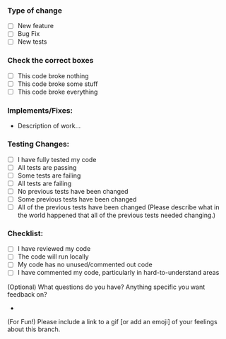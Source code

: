 ### Type of change
- [ ] New feature
- [ ] Bug Fix
- [ ] New tests

### Check the correct boxes
- [ ] This code broke nothing
- [ ] This code broke some stuff
- [ ] This code broke everything

### Implements/Fixes:
- Description of work...

### Testing Changes:
- [ ] I have fully tested my code
- [ ] All tests are passing
- [ ] Some tests are failing
- [ ] All tests are failing
- [ ] No previous tests have been changed
- [ ] Some previous tests have been changed
- [ ] All of the previous tests have been changed (Please describe what in the world happened that all of the previous tests needed changing.)

### Checklist:
- [ ] I have reviewed my code
- [ ] The code will run locally
- [ ] My code has no unused/commented out code
- [ ] I have commented my code, particularly in hard-to-understand areas

(Optional) What questions do you have? Anything specific you want feedback on?

-

(For Fun!) Please include a link to a gif [or add an emoji] of your feelings about this branch.
